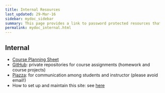 ```yaml
---
title: Internal Resources
last_updated: 29-Mar-16
sidebar: mydoc_sidebar
summary: This page provides a link to password protected resources that are only accessible to students of this class.
permalink: mydoc_internal.html 
---
```


## Internal

- [Course Planning Sheet](https://goo.gl/9KuN6Y)
- [GitHub](https://github.com/personal): private repositories for course assignments (homework and course projects)
- [Piazza](https://piazza.com/ucr/spring2018/gen242/home): for communication among students and instructor (please avoid email!)
- How to set up and maintain this site: see [here](https://gist.github.com/tgirke/888354f093e32743e7dfd3f37a8e5144)
